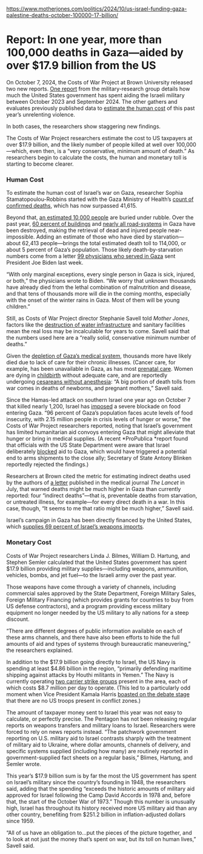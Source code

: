 https://www.motherjones.com/politics/2024/10/us-israel-funding-gaza-palestine-deaths-october-100000-17-billion/

# Report: In one year, more than 100,000 deaths in Gaza—aided by over $17.9 billion from the US

On October 7, 2024, the Costs of War Project at Brown University released two new reports. [One report](https://watson.brown.edu/costsofwar/files/cow/imce/papers/2023/2024/Costs%20of%20War_US%20Support%20Since%20Oct%207%20FINAL%20v2.pdf) from the military-research group details how much the United States government has spent aiding the Israeli military between October 2023 and September 2024. The other gathers and evaluates previously published data to [estimate the human cost](https://watson.brown.edu/costsofwar/papers/2024/IndirectDeathsGaza) of this past year’s unrelenting violence.

In both cases, the researchers show staggering new findings.

The Costs of War Project researchers estimate the cost to US taxpayers at over $17.9 billion, and the likely number of people killed at well over 100,000—which, even then, is a “very conservative, minimum amount of death.” As researchers begin to calculate the costs, the human and monetary toll is starting to become clearer.

### Human Cost

To estimate the human cost of Israel’s war on Gaza, researcher Sophia Stamatopoulou-Robbins started with the Gaza Ministry of Health’s [count of confirmed deaths](https://www.ochaopt.org/), which has now surpassed 41,615.

Beyond that, [an estimated 10,000 people](https://news.un.org/en/story/2024/05/1149256) are buried under rubble. Over the past year, [60 percent of buildings](https://www.nbcnews.com/news/world/oct-7-tens-thousands-dead-forever-war-rcna166765) and [nearly all road-systems](https://www.pbs.org/newshour/world/after-a-year-of-israeli-bombardment-gaza-is-in-ruins-it-may-take-years-to-rebuild) in Gaza have been destroyed, making the retrieval of dead and injured people near-impossible. Adding an estimate of those who have died by starvation—about 62,413 people—brings the total estimated death toll to 114,000, or about 5 percent of Gaza’s population. Those likely death-by-starvation numbers come from a letter [99 physicians who served in Gaza](http://gazahealthcareletters.org) sent President Joe Biden last week.

“With only marginal exceptions, every single person in Gaza is sick, injured, or both,” the physicians wrote to Biden. “We worry that unknown thousands have already died from the lethal combination of malnutrition and disease, and that tens of thousands more will die in the coming months, especially with the onset of the winter rains in Gaza. Most of them will be young children.”

Still, as Costs of War Project director Stephanie Savell told *Mother Jones*, factors like the [destruction of water infrastructure](https://www.csis.org/analysis/siege-gazas-water) and sanitary facilities mean the real loss may be incalculable for years to come. Savell said that the numbers used here are a “really solid, conservative minimum number of deaths.”

Given the [depletion of Gaza’s medical system](https://www.motherjones.com/politics/2024/08/gaza-european-hospital-doctor-palestine-israel-war/), thousands more have likely died due to lack of care for their chronic illnesses. (Cancer care, for example, has been unavailable in Gaza, as has most [prenatal care](https://www.motherjones.com/politics/2023/10/reports-pregnant-gazans-miscarrying/). Women are dying in [childbirth](https://www.motherjones.com/politics/2024/04/gaza-pregnancy-reveal-episode/) without adequate care, and are reportedly undergoing [cesareans without anesthesia](https://www.motherjones.com/politics/2024/08/dnc-palestine-gaza-doctors-uncommitted-israel-kamala-harris/): “A big portion of death tolls from war comes in deaths of newborns, and pregnant mothers,” Savell said.

Since the Hamas-led attack on southern Israel one year ago on October 7 that killed nearly 1,200, Israel has [imposed](https://www.motherjones.com/politics/2024/09/israel-blocked-huminitarian-aid-gaza-palestine-biden-anthony-blinken/) a severe blockade on food entering Gaza. “96 percent of Gaza’s population faces acute levels of food insecurity, with 2.15 million people in crisis levels of hunger or worse,” the Costs of War Project researchers reported, noting that Israel’s government has limited humanitarian aid convoys entering Gaza that might alleviate that hunger or bring in medical supplies. (A recent *ProPublica *report found that officials with the US State Department were aware that Israel deliberately [blocked](https://www.motherjones.com/politics/2024/09/israel-blocked-huminitarian-aid-gaza-palestine-biden-anthony-blinken/) aid to Gaza, which would have triggered a potential end to arms shipments to the close ally; Secretary of State Antony Blinken reportedly rejected the findings.)

Researchers at Brown cited the metric for estimating indirect deaths used by the authors of [a letter](https://www.motherjones.com/politics/2024/07/palestine-gaza-israel-death-toll-gaza-health-ministry/) published in the medical journal *The Lancet* in July, that warned deaths might be much higher in Gaza than currently reported: four “indirect deaths”—that is, preventable deaths from starvation, or untreated illness, for example—for every direct death in a war. In this case, though, “It seems to me that ratio might be much higher,” Savell said.

Israel’s campaign in Gaza has been directly financed by the United States, which [supplies 69 percent of Israel’s weapons imports](https://thedefensepost.com/2024/03/26/us-germany-israel-weapons/).

### Monetary Cost

Costs of War Project researchers Linda J. Bilmes, William D. Hartung, and Stephen Semler calculated that the United States government has spent $17.9 billion providing military supplies—including weapons, ammunition, vehicles, bombs, and jet fuel—to the Israeli army over the past year.

Those weapons have come through a variety of channels, including commercial sales approved by the State Department, Foreign Military Sales, Foreign Military Financing (which provides grants for countries to buy from US defense contractors), and a program providing excess military equipment no longer needed by the US military to ally nations for a steep discount.

“There are different degrees of public information available on each of these arms channels, and there have also been efforts to hide the full amounts of aid and types of systems through bureaucratic maneuvering,” the researchers explained.

In addition to the $17.9 billion going directly to Israel, the US Navy is spending at least $4.86 billion in the region, “primarily defending maritime shipping against attacks by Houthi militants in Yemen.” The Navy is currently operating [two carrier strike groups](https://www.businessinsider.com/us-navy-carrier-strike-groups-significant-combat-power-middle-east-2024-8) present in the area, each of which costs $8.7 million per day to operate. (This led to a particularly odd moment when Vice President Kamala Harris [boasted on the debate stage](https://www.usatoday.com/story/news/politics/elections/2024/09/11/trump-harris-debate-us-troops-combat-zones/75171915007/) that there are no US troops present in conflict zones.)

The amount of taxpayer money sent to Israel this year was not easy to calculate, or perfectly precise. The Pentagon has not been releasing regular reports on weapons transfers and military loans to Israel. Researchers were forced to rely on news reports instead. “The patchwork government reporting on U.S. military aid to Israel contrasts sharply with the treatment of military aid to Ukraine, where dollar amounts, channels of delivery, and specific systems supplied (including how many) are routinely reported in government-supplied fact sheets on a regular basis,” Blimes, Hartung, and Semler wrote.

This year’s $17.9 billion sum is by far the most the US government has spent on Israel’s military since the country’s founding in 1948, the researchers said, adding that the spending “exceeds the historic amounts of military aid approved for Israel following the Camp David Accords in 1978 and, before that, the start of the October War of 1973.” Though this number is unusually high, Israel has throughout its history received more US military aid than any other country, benefiting from $251.2 billion in inflation-adjusted dollars since 1959.

“All of us have an obligation to…put the pieces of the picture together, and to look at not just the money that’s spent on war, but its toll on human lives,” Savell said.

